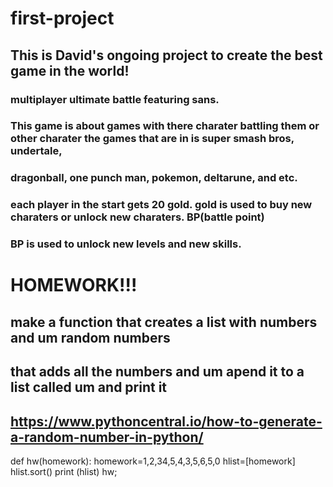 # first-project

## This is David's ongoing project to create the best game in the world!


### multiplayer ultimate battle featuring sans. 
### This game is about games with there charater battling them or other charater the games that are in is super smash bros, undertale,

### dragonball, one punch man, pokemon, deltarune, and etc.
### each player in the start gets 20 gold. gold is used to buy new charaters or unlock new charaters. BP(battle point) 
### BP is used to unlock new levels and new skills.

# HOMEWORK!!!

## make a function that creates a list with numbers and um random numbers
## that adds all the numbers and um apend it to a list called um and print it
## https://www.pythoncentral.io/how-to-generate-a-random-number-in-python/
def hw(homework):
    homework=1,2,34,5,4,3,5,6,5,0
    hlist=[homework]
    hlist.sort()
    print (hlist)
hw;
